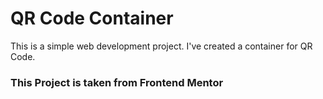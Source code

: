# QR Code Container

This is a simple web development project.
I've created a container for QR Code.

### This Project is taken from Frontend Mentor